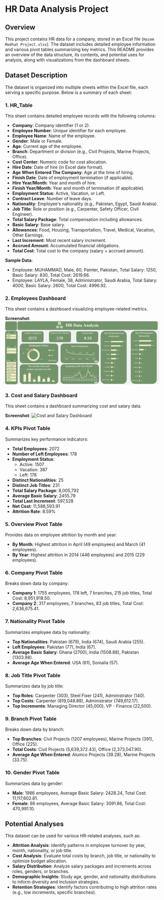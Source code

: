 # HR Data Analysis Project

## Overview
This project contains HR data for a company, stored in an Excel file (`Hazem Medhat Project.xlsx`). The dataset includes detailed employee information and various pivot tables summarizing key metrics. This README provides an overview of the data structure, its contents, and potential uses for analysis, along with visualizations from the dashboard sheets.

## Dataset Description
The dataset is organized into multiple sheets within the Excel file, each serving a specific purpose. Below is a summary of each sheet:

### 1. HR_Table
This sheet contains detailed employee records with the following columns:
- **Company**: Company identifier (1 or 2).
- **Employee Number**: Unique identifier for each employee.
- **Employee Name**: Name of the employee.
- **Gender**: Male or Female.
- **Age**: Current age of the employee.
- **Branch**: Department or division (e.g., Civil Projects, Marine Projects, Office).
- **Cost Center**: Numeric code for cost allocation.
- **Hire Date**: Date of hire (in Excel date format).
- **Age When Entered The Company**: Age at the time of hiring.
- **Finish Date**: Date of employment termination (if applicable).
- **Hire Year/Month**: Year and month of hire.
- **Finish Year/Month**: Year and month of termination (if applicable).
- **Employment Status**: Active, Vacation, or Left.
- **Contract Leave**: Number of leave days.
- **Nationality**: Employee's nationality (e.g., Pakistan, Egypt, Saudi Arabia).
- **Job Title**: Role or position (e.g., Carpenter, Safety Officer, Civil Engineer).
- **Total Salary Package**: Total compensation including allowances.
- **Basic Salary**: Base salary.
- **Allowances**: Food, Housing, Transportation, Travel, Medical, Vacation, Other Earnings.
- **Last Increment**: Most recent salary increment.
- **Accrued Amount**: Accumulated financial obligations.
- **Total Cost**: Total cost to the company (salary + accrued amount).

**Sample Data**:
- Employee: MUHAMMAD, Male, 60, Painter, Pakistan, Total Salary: 1250, Basic Salary: 830, Total Cost: 2619.66.
- Employee: LAYLA, Female, 38, Administrator, Saudi Arabia, Total Salary: 4000, Basic Salary: 2600, Total Cost: 4996.92.

### 2. Employees Dashboard
This sheet contains a dashboard visualizing employee-related metrics.

**Screenshot**:
![Employees Dashboard](https://github.com/HazemMedhat/HR-Analysis/blob/b42448a27aa33fe2ae9f8dffe096206baf049b7f/Employees%20Dashboard%20.png)

### 3. Cost and Salary Dashboard
This sheet contains a dashboard summarizing cost and salary data.

**Screenshot**:
![Cost and Salary Dashboard](images/cost_salary_dashboard.png)

### 4. KPIs Pivot Table
Summarizes key performance indicators:
- **Total Employees**: 2072
- **Number of Left Employees**: 178
- **Employment Status**:
  - Active: 1507
  - Vacation: 387
  - Left: 178
- **Distinct Nationalities**: 25
- **Distinct Job Titles**: 231
- **Total Salary Package**: 8,005,792
- **Average Basic Salary**: 2455.79
- **Total Last Increment**: 597,528
- **Net Cost**: 11,588,593.91
- **Attrition Rate**: 8.59%

### 5. Overview Pivot Table
Provides data on employee attrition by month and year:
- **By Month**: Highest attrition in April (49 employees) and March (41 employees).
- **By Year**: Highest attrition in 2014 (446 employees) and 2015 (229 employees).

### 6. Company Pivot Table
Breaks down data by company:
- **Company 1**: 1755 employees, 178 left, 7 branches, 215 job titles, Total Cost: 8,951,918.50.
- **Company 2**: 317 employees, 7 branches, 83 job titles, Total Cost: 2,636,675.41.

### 7. Nationality Pivot Table
Summarizes employee data by nationality:
- **Top Nationalities**: Pakistan (679), India (674), Saudi Arabia (255).
- **Left Employees**: Pakistan (77), India (67).
- **Average Basic Salary**: Ghana (2700), India (1508.88), Pakistan (1303.98).
- **Average Age When Entered**: USA (61), Somalia (57).

### 8. Job Title Pivot Table
Summarizes data by job title:
- **Top Roles**: Carpenter (303), Steel Fixer (241), Administrator (140).
- **Top Costs**: Carpenter (819,048.89), Administrator (749,612.17).
- **Top Increments**: Managing Director (45,000), VP - Finance (22,500).

### 9. Branch Pivot Table
Breaks down data by branch:
- **Top Branches**: Civil Projects (1207 employees), Marine Projects (391), Office (225).
- **Total Costs**: Civil Projects (5,639,372.43), Office (2,373,047.90).
- **Average Age When Entered**: Alumco Projects (39.28), Marine Projects (33.75).

### 10. Gender Pivot Table
Summarizes data by gender:
- **Male**: 1986 employees, Average Basic Salary: 2428.24, Total Cost: 11,117,602.81.
- **Female**: 86 employees, Average Basic Salary: 3091.86, Total Cost: 470,991.10.

## Potential Analyses
This dataset can be used for various HR-related analyses, such as:
- **Attrition Analysis**: Identify patterns in employee turnover by year, month, nationality, or job title.
- **Cost Analysis**: Evaluate total costs by branch, job title, or nationality to optimize budget allocation.
- **Salary Distribution**: Analyze salary packages and increments across roles, genders, or branches.
- **Demographic Insights**: Study age, gender, and nationality distributions to inform diversity and inclusion strategies.
- **Retention Strategies**: Identify factors contributing to high attrition rates (e.g., low increments, specific branches).
